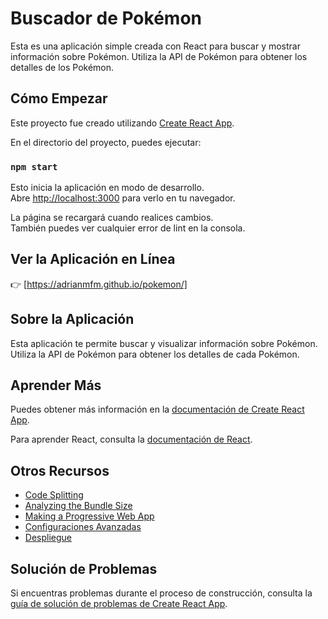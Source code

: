 # Buscador de Pokémon

Esta es una aplicación simple creada con React para buscar y mostrar información sobre Pokémon. Utiliza la API de Pokémon para obtener los detalles de los Pokémon.

## Cómo Empezar

Este proyecto fue creado utilizando [Create React App](https://github.com/facebook/create-react-app).

En el directorio del proyecto, puedes ejecutar:

### `npm start`

Esto inicia la aplicación en modo de desarrollo.\
Abre [http://localhost:3000](http://localhost:3000) para verlo en tu navegador.

La página se recargará cuando realices cambios.\
También puedes ver cualquier error de lint en la consola.

## Ver la Aplicación en Línea

👉 [https://adrianmfm.github.io/pokemon/]

## Sobre la Aplicación

Esta aplicación te permite buscar y visualizar información sobre Pokémon. Utiliza la API de Pokémon para obtener los detalles de cada Pokémon.

## Aprender Más

Puedes obtener más información en la [documentación de Create React App](https://facebook.github.io/create-react-app/docs/getting-started).

Para aprender React, consulta la [documentación de React](https://reactjs.org/).

## Otros Recursos

- [Code Splitting](https://facebook.github.io/create-react-app/docs/code-splitting)
- [Analyzing the Bundle Size](https://facebook.github.io/create-react-app/docs/analyzing-the-bundle-size)
- [Making a Progressive Web App](https://facebook.github.io/create-react-app/docs/making-a-progressive-web-app)
- [Configuraciones Avanzadas](https://facebook.github.io/create-react-app/docs/advanced-configuration)
- [Despliegue](https://facebook.github.io/create-react-app/docs/deployment)

## Solución de Problemas

Si encuentras problemas durante el proceso de construcción, consulta la [guía de solución de problemas de Create React App](https://facebook.github.io/create-react-app/docs/troubleshooting#npm-run-build-fails-to-minify).
